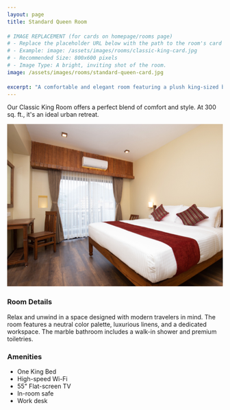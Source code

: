 ```yaml
---
layout: page
title: Standard Queen Room

# IMAGE REPLACEMENT (for cards on homepage/rooms page)
# - Replace the placeholder URL below with the path to the room's card image.
# - Example: image: /assets/images/rooms/classic-king-card.jpg
# - Recommended Size: 800x600 pixels
# - Image Type: A bright, inviting shot of the room.
image: /assets/images/rooms/standard-queen-card.jpg

excerpt: "A comfortable and elegant room featuring a plush king-sized bed and city views."
---
```



Our Classic King Room offers a perfect blend of comfort and style. At 300 sq. ft., it's an ideal urban retreat.

<div data-aos="fade-up">
  <!--
  IMAGE REPLACEMENT (for this specific page)
  - Replace the placeholder URL below with a large, high-quality image of this room.
  - Example: <img src="/assets/images/rooms/classic-king-large.jpg" ... >
  - Recommended Size: 1200x800 pixels
  - Image Type: A detailed shot showing the room's features, like the bed and a window view.
  -->
  <img src="/assets/images/rooms/standard-queen-large.jpg" class="img-fluid rounded my-4 shadow" alt="Image of {{ page.title }}">
</div>

<div class="row">
  <div class="col-md-7" data-aos="fade-right">
    <h3>Room Details</h3>
    <p>Relax and unwind in a space designed with modern travelers in mind. The room features a neutral color palette, luxurious linens, and a dedicated workspace. The marble bathroom includes a walk-in shower and premium toiletries.</p>
  </div>
  <div class="col-md-5" data-aos="fade-left">
    <h3>Amenities</h3>
    <ul>
      <li>One King Bed</li>
      <li>High-speed Wi-Fi</li>
      <li>55" Flat-screen TV</li>
      <li>In-room safe</li>
      <li>Work desk</li>
    </ul>
  </div>
</div>
